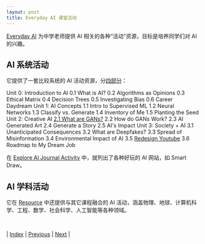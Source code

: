 ```yaml
---
layout: post
title: Everyday AI 课堂活动
---
```


[Everyday AI](https://everyday-ai.org/resources) 为中学老师提供 AI 相关的各种“活动”资源，目标是培养同学们对 AI 的兴趣。

## AI 系统活动

它提供了一套比较系统的 AI 活动资源，分[四部分](https://everyday-ai.org/resources/search?f%5B0%5D=content_type%3A31)：

Unit 0: Introduction to AI
    0.1 What is AI?
    0.2 Algorithms as Opinions
    0.3 Ethical Matrix
    0.4 Decision Trees
    0.5 Investigating Bias
    0.6 Career Daydream
Unit 1: AI Concepts
    1.1 Intro to Supervised ML
    1.2 Neural Networks
    1.3 Classify vs. Generate
    1.4 Inventory of Me
    1.5 Planting the Seed
Unit 2: Creative AI
    [2.1 What are GANs?](https://everyday-ai.org/resources/21-what-are-gans-lesson)
    2.2 How do GANs Work?
    2.3 AI Generated Art
    2.4 Generate a Story
    2.5 AI's Impact
Unit 3: Society + AI
    3.1 Unanticipated Consequences
    3.2 What are Deepfakes?
    3.3 Spread of Misinformation
    3.4 Environmental Impact of AI
    3.5 [Redesign Youtube](https://everyday-ai.org/resources/35-redesign-youtube-lesson)
    3.6 Roadmap to My Dream Job

在 [Explore AI Journal Activity](https://everyday-ai.org/resources/explore-ai-journal-activity) 中，就列出了各种好玩的 AI 网站，如 Smart Draw。

## AI 学科活动

它在 [Resource](https://everyday-ai.org/resources) 中还提供与其它课程融合的 AI 活动，涵盖物理、地球、计算机科学、工程、数学、社会科学、人工智能等各种领域。

<br/>

| [Index](./) | [Previous](13-ai4all) | [Next](17-mit-app-inventor) |
